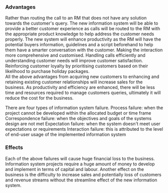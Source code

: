### Advantages
Rather than routing the call to an RM that does not have any solution towards the customer's query. The new information system will be able to provide a better customer experience as calls will be routed to the RM with the appropriate product knowledge to help address the customer needs properly. 
The new system will enhance productivity as the RM will have the potential buyers information, guidelines and a script beforehand to help them have a smarter conversation with the customer. Making the interaction more comprehensive and customised. 
Handling calls efficiently and understanding customer needs will improve customer satisfaction. 
Reinforcing customer loyalty by prioritising customers based on their likelihood to purchase holiday packages.  
All the above advantages from acquiring new customers to enhancing and retaining existing customer relationships will increase sales for the business.
As productivity and efficiency are enhanced, there will be less time and resources required to manage customers queries, ultimately it will reduce the cost for the business. 



There are four types of information system failure. 
Process failure: when the project cannot be developed within the allocated budget or time frame
Correspondence failure: when the objectives and goals of the systems design are not met 
Expectation failure: when the system doesn't meet user expectations or requirements
Interaction failure: this is attributed to the level of end-user usage of the implemented information system

### Effects
Each of the above failures will cause huge financial loss to the business. Information system projects require a huge amount of money to develop and implement in terms of capital and labour. 
Another effect on the business is the difficulty to increase sales and potentially loss of customers and revenue streams without the streamline effect of the new information system. 

